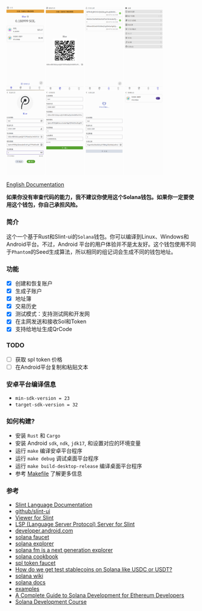 <div style="display: flex, margin: 8px">
    <img src="./screenshot/1.png" width="100"/>
    <img src="./screenshot/2.png" width="100"/>
    <img src="./screenshot/3.png" width="100"/>
    <img src="./screenshot/4.png" width="100"/>
    <img src="./screenshot/5.png" width="100"/>
    <img src="./screenshot/6.png" width="100"/>
    <img src="./screenshot/7.png" width="100"/>
    <img src="./screenshot/8.png" width="100"/>
</div>

[English Documentation](./README.md)

**如果你没有审查代码的能力，我不建议你使用这个Solana钱包。如果你一定要使用这个钱包，你自己承担风险。**

### 简介
这个一个基于Rust和Slint-ui的`Solana`钱包。你可以编译到Linux、Windows和Android平台。不过，Android 平台的用户体验并不是太友好。这个钱包使用不同于`Phantom`的Seed生成算法，所以相同的组记词会生成不同的钱包地址。

### 功能
- [x] 创建和恢复账户
- [x] 生成子账户
- [x] 地址簿
- [x] 交易历史
- [x] 测试模式：支持测试网和开发网
- [x] 在主网发送和接收Sol和Token
- [x] 支持给地址生成QrCode

### TODO
- [ ] 获取 spl token 价格
- [ ] 在Android平台复制和粘贴文本

### 安卓平台编译信息
- `min-sdk-version = 23`
- `target-sdk-version = 32`

### 如何构建?
- 安装 `Rust` 和 `Cargo`
- 安装 Android `sdk`, `ndk`, `jdk17`, 和设置对应的环境变量
- 运行 `make` 编译安卓平台程序
- 运行 `make debug` 调试桌面平台程序
- 运行 `make build-desktop-release` 编译桌面平台程序
- 参考 [Makefile](./Makefile) 了解更多信息

### 参考
- [Slint Language Documentation](https://slint-ui.com/releases/1.0.0/docs/slint/)
- [github/slint-ui](https://github.com/slint-ui/slint)
- [Viewer for Slint](https://github.com/slint-ui/slint/tree/master/tools/viewer)
- [LSP (Language Server Protocol) Server for Slint](https://github.com/slint-ui/slint/tree/master/tools/lsp)
- [developer.android.com](https://developer.android.com/guide)
- [solana faucet](https://faucet.solana.com/)
- [solana explorer](https://explorer.solana.com/?cluster=testnet)
- [solana fm is a next generation explorer](https://solana.fm/)
- [solana cookbook](https://solanacookbook.com/#contributing)
- [spl token faucet](https://spl-token-faucet.com/?token-name=USDC-Dev)
- [How do we get test stablecoins on Solana like USDC or USDT?](https://solana.stackexchange.com/questions/1513/how-do-we-get-test-stablecoins-on-solana-like-usdc-or-usdt)
- [solana wiki](https://solana.wiki/)
- [solana docs](https://solana.com/docs)
- [examples](https://github.com/solana-developers/program-examples)
- [A Complete Guide to Solana Development for Ethereum Developers](https://solana.com/developers/evm-to-svm/complete-guide)
- [Solana Development Course](https://www.soldev.app/course)
